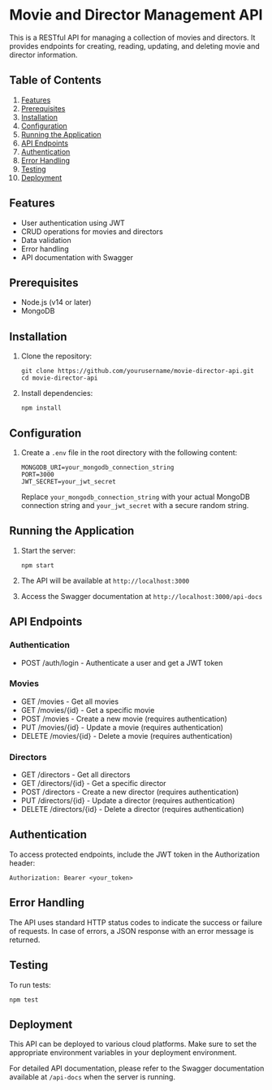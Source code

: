 # Movie and Director Management API

This is a RESTful API for managing a collection of movies and directors. It provides endpoints for creating, reading, updating, and deleting movie and director information.

## Table of Contents

1. [Features](#features)
2. [Prerequisites](#prerequisites)
3. [Installation](#installation)
4. [Configuration](#configuration)
5. [Running the Application](#running-the-application)
6. [API Endpoints](#api-endpoints)
7. [Authentication](#authentication)
8. [Error Handling](#error-handling)
9. [Testing](#testing)
10. [Deployment](#deployment)

## Features

- User authentication using JWT
- CRUD operations for movies and directors
- Data validation
- Error handling
- API documentation with Swagger

## Prerequisites

- Node.js (v14 or later)
- MongoDB

## Installation

1. Clone the repository:
   ```
   git clone https://github.com/yourusername/movie-director-api.git
   cd movie-director-api
   ```

2. Install dependencies:
   ```
   npm install
   ```

## Configuration

1. Create a `.env` file in the root directory with the following content:
   ```
   MONGODB_URI=your_mongodb_connection_string
   PORT=3000
   JWT_SECRET=your_jwt_secret
   ```
   Replace `your_mongodb_connection_string` with your actual MongoDB connection string and `your_jwt_secret` with a secure random string.

## Running the Application

1. Start the server:
   ```
   npm start
   ```

2. The API will be available at `http://localhost:3000`

3. Access the Swagger documentation at `http://localhost:3000/api-docs`

## API Endpoints

### Authentication

- POST /auth/login - Authenticate a user and get a JWT token

### Movies

- GET /movies - Get all movies
- GET /movies/{id} - Get a specific movie
- POST /movies - Create a new movie (requires authentication)
- PUT /movies/{id} - Update a movie (requires authentication)
- DELETE /movies/{id} - Delete a movie (requires authentication)

### Directors

- GET /directors - Get all directors
- GET /directors/{id} - Get a specific director
- POST /directors - Create a new director (requires authentication)
- PUT /directors/{id} - Update a director (requires authentication)
- DELETE /directors/{id} - Delete a director (requires authentication)

## Authentication

To access protected endpoints, include the JWT token in the Authorization header:

```
Authorization: Bearer <your_token>
```

## Error Handling

The API uses standard HTTP status codes to indicate the success or failure of requests. In case of errors, a JSON response with an error message is returned.

## Testing

To run tests:

```
npm test
```

## Deployment

This API can be deployed to various cloud platforms. Make sure to set the appropriate environment variables in your deployment environment.

For detailed API documentation, please refer to the Swagger documentation available at `/api-docs` when the server is running.